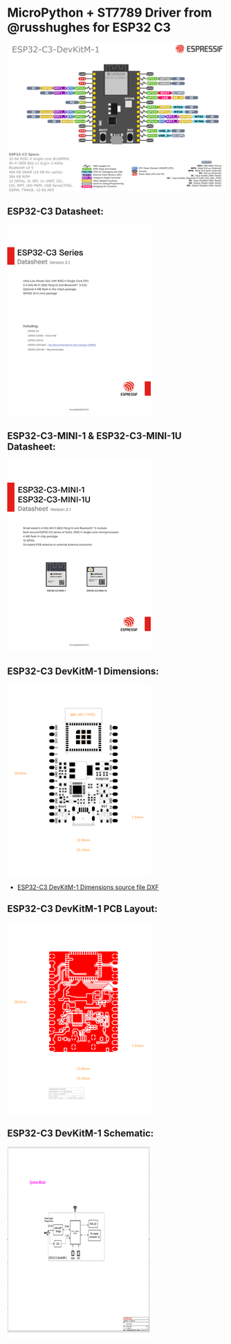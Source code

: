 # MicroPython + ST7789 Driver from @russhughes for ESP32 C3


[![](esp32-c3-devkitm-1-v1-pinout.png)](https://docs.espressif.com/projects/esp-dev-kits/en/latest/esp32c3/_images/esp32-c3-devkitm-1-v1-pinout.png)

## ESP32-C3 Datasheet:
[![ESP32-C3 Datasheet](esp32-c3_datasheet_en.webp)](https://www.espressif.com/sites/default/files/documentation/esp32-c3_datasheet_en.pdf)

## ESP32-C3-MINI-1 & ESP32-C3-MINI-1U Datasheet:
[![ESP32-C3-MINI-1 & ESP32-C3-MINI-1U Datasheet](esp32-c3-mini-1_datasheet_en.webp)](https://www.espressif.com/sites/default/files/documentation/esp32-c3-mini-1_datasheet_en.pdf)

## ESP32-C3 DevKitM-1 Dimensions:
[![ESP32-C3 DevKitM-1 Dimensions](DIMENSION_ESP32-C3-DEVKITM-1_V1_20200915AA.webp)](https://dl.espressif.com/dl/schematics/DIMENSION_ESP32-C3-DEVKITM-1_V1_20200915AA.pdf)
- [ESP32-C3 DevKitM-1 Dimensions source file DXF](https://dl.espressif.com/dl/schematics/DIMENSION_ESP32-C3-DEVKITM-1_V1_20200915AA.dxf)

## ESP32-C3 DevKitM-1 PCB Layout:
[![ESP32-C3 DevKitM-1 PCB Layout](PCB_ESP32-C3-DEVKITM-1_V1_20200915AA.webp)](https://dl.espressif.com/dl/schematics/PCB_ESP32-C3-DEVKITM-1_V1_20200915AA.pdf)

## ESP32-C3 DevKitM-1 Schematic:
[![ESP32-C3 DevKitM-1 Schematic](SCH_ESP32-C3-DEVKITM-1_V1_20200915A.webp)](https://dl.espressif.com/dl/schematics/SCH_ESP32-C3-DEVKITM-1_V1_20200915A.pdf)
